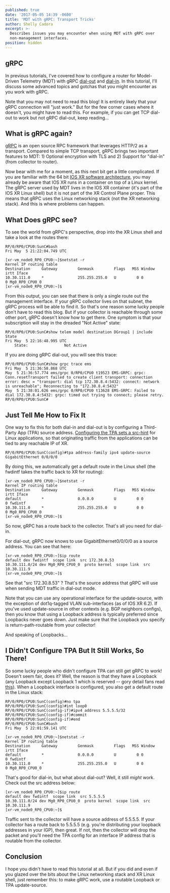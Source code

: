 ```yaml
---
published: true
date: '2017-05-05 14:39 -0600'
title: 'MDT with gRPC: Transport Tricks'
author: Shelly Cadora
excerpt: >-
  Describes issues you may encounter when using MDT with gRPC over
  non-management interfaces.
position: hidden
---
```

## gRPC

In previous tutorials, I've covered how to configure a router for Model-Driven Telemetry (MDT) with gRPC [dial-out](https://xrdocs.github.io/telemetry/tutorials/2016-07-21-configuring-model-driven-telemetry-mdt/#grpc-dial-out) and [dial-in](https://xrdocs.github.io/telemetry/tutorials/2016-07-21-configuring-model-driven-telemetry-mdt/#grpc-dial-in).  In this tutorial, I'll discuss some advanced topics and gotchas that you might encounter as you work with gRPC.

Note that you may not need to read this blog!  It is entirely likely that your gRPC connection will "just work."  But for the few corner cases where it doesn't, you might have to read this.  For example, if you can get TCP dial-out to work but not gRPC dial-out, keep reading...

## What is gRPC again?

[gRPC](http://www.grpc.io/) is an open source RPC framework that leverages HTTP/2 as a transport.  Compared to simple TCP transport, gRPC brings two important features to MDT: 1) Optional encryption with TLS and 2) Support for "dial-in" (from collector to router).

Now bear with me for a moment, as this next bit get a little complicated.  If you are familiar with the 64 bit [IOS XR software architecture](https://xrdocs.github.io/application-hosting/blogs/2016-06-28-xr-app-hosting-architecture-quick-look/), you may already be aware that IOS XR runs in a container on top of a Linux kernel.  The gRPC server used by MDT lives in the IOS XR container (it's part of the IOS XR Linux shell) but it is not part of the XR Control Plane proper.  This means that gRPC uses the Linux networking stack (not the XR networking stack).  And this is where problems can happen.

## What Does gRPC see?

To see the world from gRPC's perspective, drop into the XR Linux shell and take a look at the routes there:

```
RP/0/RP0/CPU0:SunC#bash
Fri May  5 21:22:04.749 UTC

[xr-vm_node0_RP0_CPU0:~]$netstat -r
Kernel IP routing table
Destination     Gateway         Genmask         Flags   MSS Window  irtt Iface
10.30.111.0     *               255.255.255.0   U         0 0          0 Mg0_RP0_CPU0_0
[xr-vm_node0_RP0_CPU0:~]$
```

From this output, you can see that there is only a single route out the management interface.  If your gRPC collector lives on that subnet, the gRPC process will be able to find it.  So that's one reason some lucky people don't have to read this blog.  But if your collector is reachable through some other port, gRPC doesn't know how to get there.  One symptom is that your subscription will stay in the dreaded "Not Active" state:

```
RP/0/RP0/CPU0:SunC#show telem model destination DGroup1 | include State
Fri May  5 22:16:48.995 UTC
    State:                Not Active
```

If you are doing gRPC dial-out, you will see this trace:
```
RP/0/RP0/CPU0:SunC#show grpc trace ems
Fri May  5 21:36:58.868 UTC
May  5 21:36:57.774 ems/grpc 0/RP0/CPU0 t19523 EMS-GRPC: grpc: Conn.resetTransport failed to create client transport: connection error: desc = "transport: dial tcp 172.30.8.4:5432: connect: network is unreachable"; Reconnecting to "172.30.8.4:5432"
May  5 21:38:01.626 ems/grpc 0/RP0/CPU0 t13628 EMS-GRPC: Failed to dial 172.30.8.4:5432: grpc: timed out trying to connect; please retry.
RP/0/RP0/CPU0:SunC#
```

## Just Tell Me How to Fix It

One way to fix this for both dial-in and dial-out is by configuring a Third-Party App (TPA) source address.  [Configuring the TPA sets a src-hint](https://xrdocs.github.io/application-hosting/tutorials/2016-06-16-xr-toolbox-part-4-bring-your-own-container-lxc-app/#set-the-src-hint-for-application-traffic) for Linux applications, so that originating traffic from the applications can be tied to any reachable IP of XR.

```
RP/0/RP0/CPU0:SunC(config)#tpa address-family ipv4 update-source GigabitEthernet 0/0/0/0
```

By doing this, we automatically get a default route in the Linux shell (the fwdintf takes the traffic back to XR for routing):

```
[xr-vm_node0_RP0_CPU0:~]$netstat -r
Kernel IP routing table
Destination     Gateway         Genmask         Flags   MSS Window  irtt Iface
default         *               0.0.0.0         U         0 0          0 fwdintf
10.30.111.0     *               255.255.255.0   U         0 0          0 Mg0_RP0_CPU0_0
[xr-vm_node0_RP0_CPU0:~]$
```

So now, gRPC has a route back to the collector.  That's all you need for dial-in.

For dial-out, gRPC now knows to use GigabitEthernet0/0/0/0 as a source address. You can see that here:

```
[xr-vm_node0_RP0_CPU0:~]$ip route
default dev fwdintf  scope link  src 172.30.8.53
10.30.111.0/24 dev Mg0_RP0_CPU0_0  proto kernel  scope link  src 10.30.111.9
[xr-vm_node0_RP0_CPU0:~]$
```

See that "src 172.30.8.53" ?  That's the source address that gRPC will use when sending MDT traffic in dial-out mode.

Note that you can use any operational interface for the update-source, with the exception of dot1q-tagged VLAN sub-interfaces (as of IOS XR 6.2).  If you've used update-source in other contexts (e.g. BGP neighbors configs), then you know that using a Loopback address is typically preferred since Loopbacks never goes down.  Just make sure that the Loopback you specify is return-path-routable from your collector!

And speaking of Loopbacks...

## I Didn't Configure TPA But It Still Works, So There!

So some lucky people who didn't configure TPA can still get gRPC to work!  Doesn't seem fair, does it?  Well, the reason is that they have a Loopback (any Loopback except Loopback 1 which is reserved -- gory detail fans read [this](https://xrdocs.github.io/application-hosting/blogs/2016-06-28-xr-app-hosting-architecture-quick-look)).  When a Loopback interface is configured, you also get a default route in the Linux stack:

```
RP/0/RP0/CPU0:SunC(config)#no tpa
RP/0/RP0/CPU0:SunC(config)#int loop0
RP/0/RP0/CPU0:SunC(config-if)#ipv4 address 5.5.5.5/32
RP/0/RP0/CPU0:SunC(config-if)#commit
RP/0/RP0/CPU0:SunC(config-if)#end
RP/0/RP0/CPU0:SunC#bash
Fri May  5 22:01:59.141 UTC

[xr-vm_node0_RP0_CPU0:~]$netstat -r
Kernel IP routing table
Destination     Gateway         Genmask         Flags   MSS Window  irtt Iface
default         *               0.0.0.0         U         0 0          0 fwdintf
10.30.111.0     *               255.255.255.0   U         0 0          0 Mg0_RP0_CPU0_0

```

That's good for dial-in, but what about dial-out?  Well, it still *might* work. Check out the src address below:

```
[xr-vm_node0_RP0_CPU0:~]$ip route
default dev fwdintf  scope link  src 5.5.5.5
10.30.111.0/24 dev Mg0_RP0_CPU0_0  proto kernel  scope link  src 10.30.111.9
[xr-vm_node0_RP0_CPU0:~]$
```

Traffic sent to the collector will have a source address of 5.5.5.5.  If your collector has a route back to 5.5.5.5 (e.g. you're distributing your loopback addresses in your IGP), then great.  If not, then the collector will drop the packet and you'll need the TPA config for an interface IP address that is routable from the collector.

## Conclusion

I hope you didn't have to read this tutorial at all.  But if you did and even if you glazed over the bits about the Linux networking stack and XR Linux shell, just remember this: to make gRPC work, use a routable Loopback or TPA update-source.
